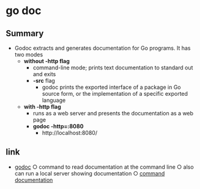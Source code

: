 # go doc

## Summary
    
- Godoc extracts and generates documentation for Go programs. It has two modes
    - **without -http flag**
        - command-line mode; prints text documentation to standard out and exits
        - **-src** flag
            - godoc prints the exported interface of a package in Go source form, or the implementation of a specific exported language
    - **with -http flag**
        - runs as a web server and presents the documentation as a web page
        - **godoc -http=:8080**
            - http://localhost:8080/

## link

- [godoc](https://pkg.go.dev/golang.org/x/tools/cmd/godoc?utm_source=godoc)
    ○ command to read documentation at the command line
    ○ also can run a local server showing documentation
    ○ [command documentation](https://go.dev/doc/cmd)

